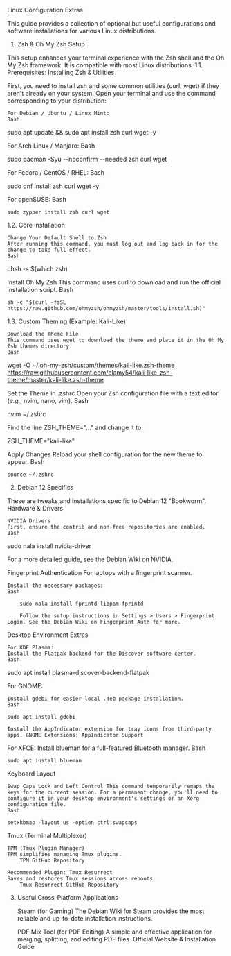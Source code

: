 Linux Configuration Extras

This guide provides a collection of optional but useful configurations and software installations for various Linux distributions.
1. Zsh & Oh My Zsh Setup

This setup enhances your terminal experience with the Zsh shell and the Oh My Zsh framework. It is compatible with most Linux distributions.
1.1. Prerequisites: Installing Zsh & Utilities

First, you need to install zsh and some common utilities (curl, wget) if they aren't already on your system. Open your terminal and use the command corresponding to your distribution:

    For Debian / Ubuntu / Linux Mint:
    Bash

sudo apt update && sudo apt install zsh curl wget -y

For Arch Linux / Manjaro:
Bash

sudo pacman -Syu --noconfirm --needed zsh curl wget

For Fedora / CentOS / RHEL:
Bash

sudo dnf install zsh curl wget -y

For openSUSE:
Bash

    sudo zypper install zsh curl wget

1.2. Core Installation

    Change Your Default Shell to Zsh
    After running this command, you must log out and log back in for the change to take full effect.
    Bash

chsh -s $(which zsh)

Install Oh My Zsh
This command uses curl to download and run the official installation script.
Bash

    sh -c "$(curl -fsSL https://raw.github.com/ohmyzsh/ohmyzsh/master/tools/install.sh)"

1.3. Custom Theming (Example: Kali-Like)

    Download the Theme File
    This command uses wget to download the theme and place it in the Oh My Zsh themes directory.
    Bash

wget -O ~/.oh-my-zsh/custom/themes/kali-like.zsh-theme https://raw.githubusercontent.com/clamy54/kali-like-zsh-theme/master/kali-like.zsh-theme

Set the Theme in .zshrc
Open your Zsh configuration file with a text editor (e.g., nvim, nano, vim).
Bash

nvim ~/.zshrc

Find the line ZSH_THEME="..." and change it to:

ZSH_THEME="kali-like"

Apply Changes
Reload your shell configuration for the new theme to appear.
Bash

    source ~/.zshrc

2. Debian 12 Specifics

These are tweaks and installations specific to Debian 12 "Bookworm".
Hardware & Drivers

    NVIDIA Drivers
    First, ensure the contrib and non-free repositories are enabled.
    Bash

sudo nala install nvidia-driver

For a more detailed guide, see the Debian Wiki on NVIDIA.

Fingerprint Authentication
For laptops with a fingerprint scanner.

    Install the necessary packages:
    Bash

        sudo nala install fprintd libpam-fprintd

        Follow the setup instructions in Settings > Users > Fingerprint Login. See the Debian Wiki on Fingerprint Auth for more.

Desktop Environment Extras

    For KDE Plasma:
    Install the Flatpak backend for the Discover software center.
    Bash

sudo apt install plasma-discover-backend-flatpak

For GNOME:

    Install gdebi for easier local .deb package installation.
    Bash

    sudo apt install gdebi

    Install the AppIndicator extension for tray icons from third-party apps. GNOME Extensions: AppIndicator Support

For XFCE:
Install blueman for a full-featured Bluetooth manager.
Bash

    sudo apt install blueman

Keyboard Layout

    Swap Caps Lock and Left Control This command temporarily remaps the keys for the current session. For a permanent change, you'll need to configure it in your desktop environment's settings or an Xorg configuration file.
    Bash

    setxkbmap -layout us -option ctrl:swapcaps

Tmux (Terminal Multiplexer)

    TPM (Tmux Plugin Manager)
    TPM simplifies managing Tmux plugins.
        TPM GitHub Repository

    Recommended Plugin: Tmux Resurrect
    Saves and restores Tmux sessions across reboots.
        Tmux Resurrect GitHub Repository

3. Useful Cross-Platform Applications

    Steam (for Gaming)
    The Debian Wiki for Steam provides the most reliable and up-to-date installation instructions.

    PDF Mix Tool (for PDF Editing)
    A simple and effective application for merging, splitting, and editing PDF files.
        Official Website & Installation Guide
